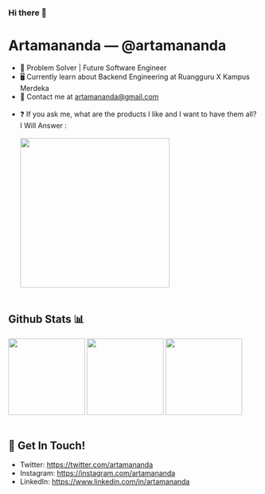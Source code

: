 ### Hi there 👋

# Artamananda &mdash; @artamananda
* 📱 Problem Solver | Future Software Engineer
* 🖥️ Currently learn about Backend Engineering at Ruangguru X Kampus Merdeka
* 📧 Contact me at artamananda@gmail.com
<br><br>
* ❓ If you ask me, what are the products I like and I want to have them all? I Will Answer :
<br><br>
<img src="https://media.giphy.com/media/jUKldPpZHZClbMwA7R/giphy.gif"  width="300" /><br><br>

## Github Stats 📊 
<div>
  <img height=154 src="https://github-readme-stats.vercel.app/api?username=artamananda&show_icons=true&hide_border=true&bg_color=000000&title_color=3ddb83&text_color=FFFFFF&icon_color=3ddb83&hide=issues"/>
  <img height=154 src="https://github-readme-stats.vercel.app/api/top-langs/?username=artamananda&layout=compact&hide_border=true&bg_color=000000&title_color=3ddb83&text_color=FFFFFF"/>
  <img height=154 src="https://github-readme-streak-stats.herokuapp.com?user=artamananda&theme=android-dark&date_format=j%20M%5B%20Y%5D&hide_border=true"/>
</div>
<br>

## 📮 Get In Touch!
- Twitter: https://twitter.com/artamananda
- Instagram: https://instagram.com/artamananda
- LinkedIn: https://www.linkedin.com/in/artamananda